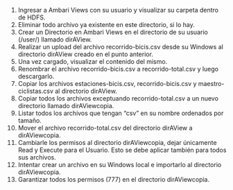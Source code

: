 1. Ingresar a Ambari Views con su usuario y visualizar su carpeta dentro de HDFS.  
2. Eliminar todo archivo ya existente en este directorio, si lo hay.  
3. Crear un Directorio en Ambari Views en el directorio de su usuario (/user/<usuario>) llamado dirAView.  
4. Realizar un upload del archivo recorrido-bicis.csv desde su Windows al directorio dirAView creado en el punto anterior. 
5. Una vez cargado, visualizar el contenido del mismo.  
6. Renombrar el archivo recorrido-bicis.csv a recorrido-total.csv y luego descargarlo.  
7. Copiar los archivos estaciones-bicis.csv, recorrido-bicis.csv y maestro-ciclistas.csv al directorio dirAView.  
8. Copiar todos los archivos exceptuando recorrido-total.csv a un nuevo directorio llamado dirAViewcopia.  
9. Listar todos los archivos que tengan “csv” en su nombre ordenados por tamaño.  
10. Mover el archivo recorrido-total.csv del directorio dirAView a dirAViewcopia.  
11. Cambiarle los permisos al directorio dirAViewcopia, dejar únicamente Read y Execute para el Usuario. Esto se debe aplicar también para todos sus archivos.  
12. Intentar crear un archivo en su Windows local e importarlo al directorio dirAViewcopia.  
13. Garantizar todos los permisos (777) en el directorio dirAViewcopia.  
